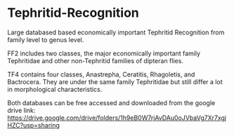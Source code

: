 # Tephritid-Recognition
Large databased based economically important Tephritid Recognition from family level to genus level.

FF2 includes two classes, the major economically important family Tephritidae and other non-Tephritid families of dipteran flies.  

TF4 contains four classes, Anastrepha, Ceratitis, Rhagoletis, and Bactrocera. They are under the same family Tephritidae but still differ a lot in morphological characteristics.

Both databases can be free accessed and downloaded from the google drive link: https://drive.google.com/drive/folders/1h9eB0W7rjAvDAu0oJVbaVg7Xr7xgjHZC?usp=sharing
